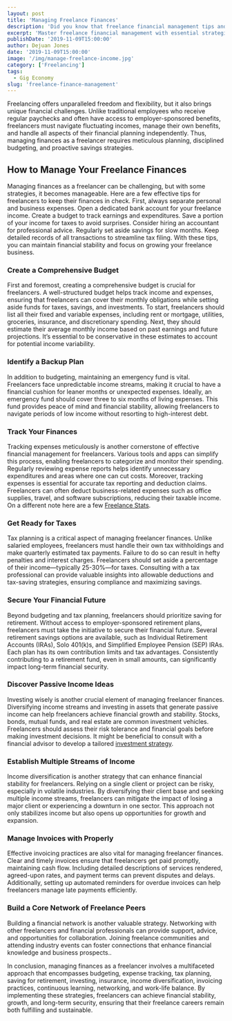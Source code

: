 ```yaml
---
layout: post
title: 'Managing Freelance Finances'
description: 'Did you know that freelance financial management tips and strategies can help you achieve financial stability and growth?'
excerpt: 'Master freelance financial management with essential strategies for budgeting, tax planning, emergency funds, and long-term financial stability.'
publishDate: '2019-11-09T15:00:00'
author: Dejuan Jones
date: '2019-11-09T15:00:00'
image: '/img/manage-freelance-income.jpg'
category: ['Freelancing']
tags:
  - Gig Economy
slug: 'freelance-finance-management'
---
```


Freelancing offers unparalleled freedom and flexibility, but it also brings unique financial challenges. Unlike traditional employees who receive regular paychecks and often have access to employer-sponsored benefits, freelancers must navigate fluctuating incomes, manage their own benefits, and handle all aspects of their financial planning independently. Thus, managing finances as a freelancer requires meticulous planning, disciplined budgeting, and proactive savings strategies.

## How to Manage Your Freelance Finances

Managing finances as a freelancer can be challenging, but with some strategies, it becomes manageable. Here are a few effective tips for freelancers to keep their finances in check. First, always separate personal and business expenses. Open a dedicated bank account for your freelance income. Create a budget to track earnings and expenditures. Save a portion of your income for taxes to avoid surprises. Consider hiring an accountant for professional advice. Regularly set aside savings for slow months. Keep detailed records of all transactions to streamline tax filing. With these tips, you can maintain financial stability and focus on growing your freelance business.

### Create a Comprehensive Budget

First and foremost, creating a comprehensive budget is crucial for freelancers. A well-structured budget helps track income and expenses, ensuring that freelancers can cover their monthly obligations while setting aside funds for taxes, savings, and investments. To start, freelancers should list all their fixed and variable expenses, including rent or mortgage, utilities, groceries, insurance, and discretionary spending. Next, they should estimate their average monthly income based on past earnings and future projections. It’s essential to be conservative in these estimates to account for potential income variability.

### Identify a Backup Plan

In addition to budgeting, maintaining an emergency fund is vital. Freelancers face unpredictable income streams, making it crucial to have a financial cushion for leaner months or unexpected expenses. Ideally, an emergency fund should cover three to six months of living expenses. This fund provides peace of mind and financial stability, allowing freelancers to navigate periods of low income without resorting to high-interest debt.

### Track Your Finances

Tracking expenses meticulously is another cornerstone of effective financial management for freelancers. Various tools and apps can simplify this process, enabling freelancers to categorize and monitor their spending. Regularly reviewing expense reports helps identify unnecessary expenditures and areas where one can cut costs. Moreover, tracking expenses is essential for accurate tax reporting and deduction claims. Freelancers can often deduct business-related expenses such as office supplies, travel, and software subscriptions, reducing their taxable income. On a different note here are a few [Freelance Stats](/blog/statistics-freelancers-should-know).

### Get Ready for Taxes

Tax planning is a critical aspect of managing freelancer finances. Unlike salaried employees, freelancers must handle their own tax withholdings and make quarterly estimated tax payments. Failure to do so can result in hefty penalties and interest charges. Freelancers should set aside a percentage of their income—typically 25-30%—for taxes. Consulting with a tax professional can provide valuable insights into allowable deductions and tax-saving strategies, ensuring compliance and maximizing savings.

### Secure Your Financial Future

Beyond budgeting and tax planning, freelancers should prioritize saving for retirement. Without access to employer-sponsored retirement plans, freelancers must take the initiative to secure their financial future. Several retirement savings options are available, such as Individual Retirement Accounts (IRAs), Solo 401(k)s, and Simplified Employee Pension (SEP) IRAs. Each plan has its own contribution limits and tax advantages. Consistently contributing to a retirement fund, even in small amounts, can significantly impact long-term financial security.

### Discover Passive Income Ideas

Investing wisely is another crucial element of managing freelancer finances. Diversifying income streams and investing in assets that generate passive income can help freelancers achieve financial growth and stability. Stocks, bonds, mutual funds, and real estate are common investment vehicles. Freelancers should assess their risk tolerance and financial goals before making investment decisions. It might be beneficial to consult with a financial advisor to develop a tailored [investment strategy](/blog/introduction-to-investing).

### Establish Multiple Streams of Income

Income diversification is another strategy that can enhance financial stability for freelancers. Relying on a single client or project can be risky, especially in volatile industries. By diversifying their client base and seeking multiple income streams, freelancers can mitigate the impact of losing a major client or experiencing a downturn in one sector. This approach not only stabilizes income but also opens up opportunities for growth and expansion.

### Manage Invoices with Properly

Effective invoicing practices are also vital for managing freelancer finances. Clear and timely invoices ensure that freelancers get paid promptly, maintaining cash flow. Including detailed descriptions of services rendered, agreed-upon rates, and payment terms can prevent disputes and delays. Additionally, setting up automated reminders for overdue invoices can help freelancers manage late payments efficiently.

### Build a Core Network of Freelance Peers

Building a financial network is another valuable strategy. Networking with other freelancers and financial professionals can provide support, advice, and opportunities for collaboration. Joining freelance communities and attending industry events can foster connections that enhance financial knowledge and business prospects..

In conclusion, managing finances as a freelancer involves a multifaceted approach that encompasses budgeting, expense tracking, tax planning, saving for retirement, investing, insurance, income diversification, invoicing practices, continuous learning, networking, and work-life balance. By implementing these strategies, freelancers can achieve financial stability, growth, and long-term security, ensuring that their freelance careers remain both fulfilling and sustainable.

